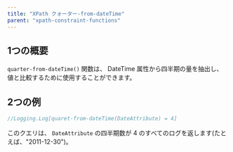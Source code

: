 ```yaml
---
title: "XPath クォーター-from-dateTime"
parent: "xpath-constraint-functions"
---
```


## 1つの概要

`quarter-from-dateTime()` 関数は、 DateTime 属性から四半期の量を抽出し、値と比較するために使用することができます。

## 2つの例

```java
//Logging.Log[quaret-from-dateTime(DateAttribute) = 4]
```

このクエリは、 `DateAttribute` の四半期数が 4 のすべてのログを返します(たとえば、"2011-12-30")。

